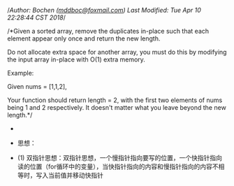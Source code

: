 /*Author: Bochen (mddboc@foxmail.com)
Last Modified: Tue Apr 10 22:28:44 CST 2018*/

/*Given a sorted array, remove the duplicates in-place such that each element appear only once and return the new length.

 Do not allocate extra space for another array, you must do this by modifying the input array in-place with O(1) extra memory.

 Example:

 Given nums = [1,1,2],

 Your function should return length = 2, with the first two elements of nums being 1 and 2 respectively.
 It doesn't matter what you leave beyond the new length.*/


 
* 
* 思想：

* (1) 双指针思想：双指针思想，一个慢指针指向要写的位置，一个快指针指向读的位置（for循环中的变量），当快指针指向的内容和慢指针指向的内容不相等时，写入当前值并移动快指针